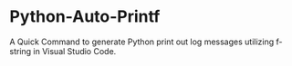 # Python-Auto-Printf
A Quick Command to generate Python print out log messages utilizing f-string in Visual Studio Code.
